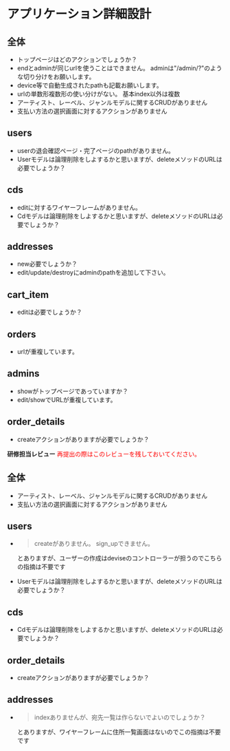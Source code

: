 # アプリケーション詳細設計
## 全体
- トップページはどのアクションでしょうか？
- endとadminが同じurlを使うことはできません。
  adminは"/admin/?"のような切り分けをお願いします。
- device等で自動生成されたpathも記載お願いします。
- urlの単数形複数形の使い分けがない。 基本index以外は複数
- アーティスト、レーベル、ジャンルモデルに関するCRUDがありません
- 支払い方法の選択画面に対するアクションがありません

## users
- userの退会確認ページ・完了ページのpathがありません。
- Userモデルは論理削除をしよするかと思いますが、deleteメソッドのURLは必要でしょうか？

## cds
- editに対するワイヤーフレームがありません。
- Cdモデルは論理削除をしよするかと思いますが、deleteメソッドのURLは必要でしょうか？

## addresses
- new必要でしょうか？
- edit/update/destroyにadminのpathを追加して下さい。

## cart_item 
- editは必要でしょうか？

## orders
- urlが重複しています。

## admins
- showがトップページであっていますか？
- edit/showでURLが重複しています。

## order_details
- createアクションがありますが必要でしょうか？


**研修担当レビュー**
<font color="Red">再提出の際はこのレビューを残しておいてください。</font>

## 全体
- アーティスト、レーベル、ジャンルモデルに関するCRUDがありません
- 支払い方法の選択画面に対するアクションがありません

## users
- > createがありません。 sign_upできません。

  とありますが、ユーザーの作成はdeviseのコントローラーが担うのでこちらの指摘は不要です
- Userモデルは論理削除をしよするかと思いますが、deleteメソッドのURLは必要でしょうか？

## cds
- Cdモデルは論理削除をしよするかと思いますが、deleteメソッドのURLは必要でしょうか？

## order_details
- createアクションがありますが必要でしょうか？

## addresses
- > indexありませんが、宛先一覧は作らないでよいのでしょうか？

  とありますが、ワイヤーフレームに住所一覧画面はないのでこの指摘は不要です
